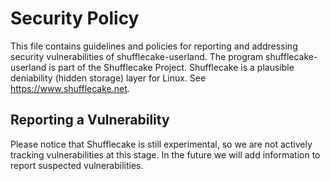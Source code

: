 # Security Policy

This file contains guidelines and policies for reporting and addressing security vulnerabilities of shufflecake-userland. The program shufflecake-userland is part of the Shufflecake Project. Shufflecake is a plausible deniability (hidden storage) layer for Linux. See <https://www.shufflecake.net>.

## Reporting a Vulnerability

Please notice that Shufflecake is still experimental, so we are not actively tracking vulnerabilities at this stage. In the future we will add information to report suspected vulnerabilities.

<!---
Please report (suspected) security vulnerabilities to **[securityATshufflecake.net](mailto:securityATshufflecake.net)**. In the future we will add a dedicated PGP key to allow you to encrypt communication to this address. GPG signing of your communication is welcome, but you can also report anonymously.

You will receive a response from us as soon as possible. If the issue is confirmed, we will release a patch as soon as possible. You can be acknowledged as reporter of the bug, depending on the severity of the vulnerability and if you agree.
--->


